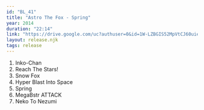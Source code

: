 ```yaml
---
id: "BL_41"
title: "Astro The Fox - Spring"
year: 2014
duration: "22:14"
link: "https://drive.google.com/uc?authuser=0&id=1W-LZBGIS52MpVtCJ60uieLY23ttcuIms&export=download"
layout: release.njk
tags: release
---
```


01. Inko-Chan
02. Reach The Stars!
03. Snow Fox
04. Hyper Blast Into Space
05. Spring
06. MegaBstr ATTACK
07. Neko To Nezumi